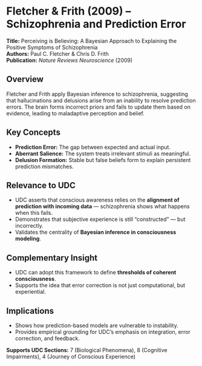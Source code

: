 # **Fletcher & Frith (2009) – Schizophrenia and Prediction Error**

**Title:** Perceiving is Believing: A Bayesian Approach to Explaining the Positive Symptoms of Schizophrenia  
**Authors:** Paul C. Fletcher & Chris D. Frith  
**Publication:** *Nature Reviews Neuroscience* (2009)

## 

## **Overview**

Fletcher and Frith apply Bayesian inference to schizophrenia, suggesting that hallucinations and delusions arise from an inability to resolve prediction errors. The brain forms incorrect priors and fails to update them based on evidence, leading to maladaptive perception and belief.

## **Key Concepts**

* **Prediction Error:** The gap between expected and actual input.  
* **Aberrant Salience:** The system treats irrelevant stimuli as meaningful.  
* **Delusion Formation:** Stable but false beliefs form to explain persistent prediction mismatches.

## **Relevance to UDC**

* UDC asserts that conscious awareness relies on the **alignment of prediction with incoming data** — schizophrenia shows what happens when this fails.  
* Demonstrates that subjective experience is still “constructed” — but incorrectly.  
* Validates the centrality of **Bayesian inference in consciousness modeling**.

## **Complementary Insight**

* UDC can adopt this framework to define **thresholds of coherent consciousness**.  
* Supports the idea that error correction is not just computational, but experiential.

## **Implications**

* Shows how prediction-based models are vulnerable to instability.  
* Provides empirical grounding for UDC’s emphasis on integration, error correction, and feedback.

**Supports UDC Sections:** 7 (Biological Phenomena), 8 (Cognitive Impairments), 4 (Journey of Conscious Experience)

